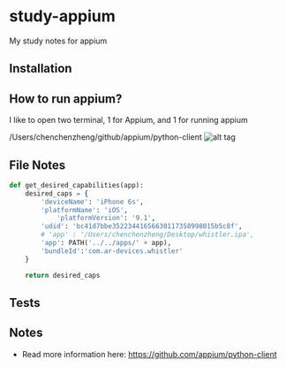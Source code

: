 # study-appium
My study notes for appium

## Installation

## How to run appium?
I like to open two terminal, 1 for Appium, and 1 for running appium

/Users/chenchenzheng/github/appium/python-client 
![alt tag](https://raw.github.com/iamchenchen/study-appium/master/screenshots/howtouse1.png)

## File Notes
```python
def get_desired_capabilities(app):
    desired_caps = {
        'deviceName': 'iPhone 6s',
        'platformName': 'iOS',
            'platformVersion': '9.1',
        'udid': 'bc41d7bbe35223441656630117358998015b5c8f',
        # 'app' : '/Users/chenchenzheng/Desktop/whistler.ipa',
        'app': PATH('../../apps/' + app),
        'bundleId':'com.ar-devices.whistler'
    }

    return desired_caps
```
## Tests


## Notes
* Read more information here: https://github.com/appium/python-client

